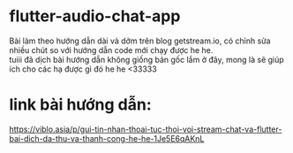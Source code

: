 # flutter-audio-chat-app
Bài làm theo hướng dẫn dài và dởm trên blog getstream.io, có chỉnh sửa nhiều chút so với hướng dẫn code mới chạy được he he. <br>
tuiii đã dịch bài hướng dẫn không giống bản gốc lắm ở đây, mong là sẽ giúp ích cho các hạ được gì đó he he <33333 <br>
# link bài hướng dẫn:<br>
https://viblo.asia/p/gui-tin-nhan-thoai-tuc-thoi-voi-stream-chat-va-flutter-bai-dich-da-thu-va-thanh-cong-he-he-1Je5E6qAKnL

